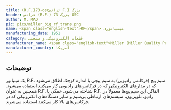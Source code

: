 ```yaml
---
title: (R.F.)73-oscترانس F.I بزرگ
header: ترانس (R.F.) بزرگ 73-OSC
author: M. MAD
pic: pics/miller_big_rf_trans.png
name: <span class="english-text">RF</span> مینیاتوری
manufacturing_date: 1951
category: قطعات الکترونیکی و صنعتی
manufacturer_name: <span class="english-text">Miller (Miller Quality Product)</span>
manufacturer_country: آمریکا
---
```


<h2 class="fa-IR-explanation-header">توضیحات</h2>
<p>
یک مینیاتور
<span class="english-text">R.F.</span>
سیم پیچ (فرکانس رادیویی) به سیم پیچی با اندازه کوچک اطلاق می‌شود که در مدارهای
الکترونیکی که در فرکانس‌های رادیویی کار می‌کنند استفاده می‌شود. همچنین به عنوان
<span class="english-text">R.F.</span>
شناخته می‌شود. خفگی یا
<span class="english-text">R.F.</span>
القاگر. این سیم‌پیچ‌ها معمولاً در رادیو، تلویزیون، سیستم‌های ارتباطی بی‌سیم و
سایر دستگاه‌های الکترونیکی که در فرکانس‌های بالا کار می‌کنند استفاده می‌شوند.
</p>
